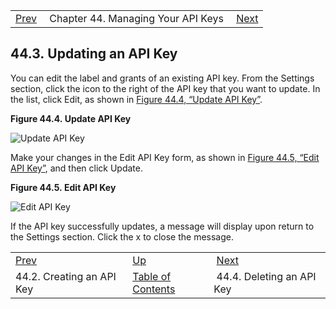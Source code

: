 |     |     |     |
| --- | --- | --- |
| [Prev](web-ui.apikeys.create)  | Chapter 44. Managing Your API Keys |  [Next](web-ui.apikeys.delete) |

## 44.3. Updating an API Key

You can edit the label and grants of an existing API key. From the Settings section, click the icon to the right of the API key that you want to update. In the list, click Edit, as shown in [Figure 44.4, “Update API Key”](web-ui.apikeys.update#figure_update_apikey "Figure 44.4. Update API Key").

<a name="figure_update_apikey"></a>

**Figure 44.4. Update API Key**

![Update API Key](/momentum/web-momo4/images/update_apikey.png)

Make your changes in the Edit API Key form, as shown in [Figure 44.5, “Edit API Key”](web-ui.apikeys.update#figure_edit_apikey "Figure 44.5. Edit API Key"), and then click Update.

<a name="figure_edit_apikey"></a>

**Figure 44.5. Edit API Key**

![Edit API Key](/momentum/web-momo4/images/edit_apikey.png)

If the API key successfully updates, a message will display upon return to the Settings section. Click the x to close the message.

|     |     |     |
| --- | --- | --- |
| [Prev](web-ui.apikeys.create)  | [Up](web-ui.apikeys) |  [Next](web-ui.apikeys.delete) |
| 44.2. Creating an API Key  | [Table of Contents](index) |  44.4. Deleting an API Key |

